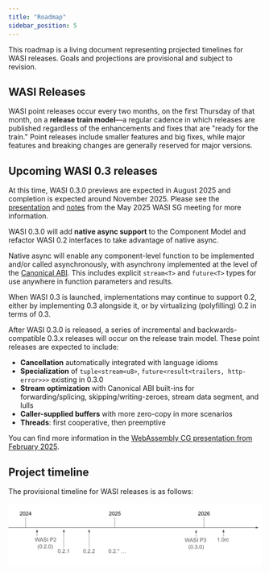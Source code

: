 ```yaml
---
title: "Roadmap"
sidebar_position: 5
---
```


This roadmap is a living document representing projected timelines for WASI releases. Goals and projections are provisional and subject to revision.

## WASI Releases

WASI point releases occur every two months, on the first Thursday of that month, on a **release train model**&mdash;a regular cadence in which releases are published regardless of the enhancements and fixes that are "ready for the train." Point releases include smaller features and big fixes, while major features and breaking changes are generally reserved for major versions.

## Upcoming WASI 0.3 releases

At this time, WASI 0.3.0 previews are expected in August 2025 and completion is expected around November 2025. Please see the [presentation](https://github.com/WebAssembly/meetings/blob/main/wasi/2025/presentations/2025-05-01%20WASI%200.3.0%20Update%20May.pdf) and [notes](https://github.com/WebAssembly/meetings/blob/main/wasi/2025/WASI-05-01.md) from the May 2025 WASI SG meeting for more information. 

WASI 0.3.0 will add **native async support** to the Component Model and refactor WASI 0.2 interfaces to take advantage of native async. 

Native async will enable any component-level function to be implemented and/or called asynchronously, with asynchrony implemented at the level of the [Canonical ABI](https://component-model.bytecodealliance.org/advanced/canonical-abi.html). This includes explicit `stream<T>` and `future<T>` types for use anywhere in function parameters and results.

When WASI 0.3 is launched, implementations may continue to support 0.2, either by implementing 0.3 alongside it, or by virtualizing (polyfilling) 0.2 in terms of 0.3.

After WASI 0.3.0 is released, a series of incremental and backwards-compatible 0.3.x releases will occur on the release train model. These point releases are expected to include: 

* **Cancellation** automatically integrated with language idioms
* **Specialization** of `tuple<stream<u8>`, `future<result<trailers, http-error>>>` existing in 0.3.0
* **Stream optimization** with Canonical ABI built-ins for forwarding/splicing, skipping/writing-zeroes, stream data segment, and lulls
* **Caller-supplied buffers** with more zero-copy in more scenarios
* **Threads**: first cooperative, then preemptive

You can find more information in the [WebAssembly CG presentation from February 2025](https://docs.google.com/presentation/d/1z0WXS5BLFtbVynM9xAyilecYskN1IKe9Dad1nDEmgU8/edit#slide=id.g33067d21cc1_0_5).

## Project timeline

The provisional timeline for WASI releases is as follows:

![The WASI timeline projects a P3 release in the first half of 2025 and a 1.0 release candidate in 2026](../static/img/wasi-timeline.webp)